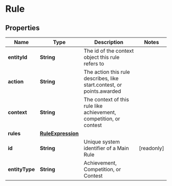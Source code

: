 

# Rule


## Properties

Name | Type | Description | Notes
------------ | ------------- | ------------- | -------------
**entityId** | **String** | The id of the context object this rule refers to | 
**action** | **String** | The action this rule describes, like start.contest, or points.awarded | 
**context** | **String** | The context of this rule like achievement, competition, or contest  | 
**rules** | [**RuleExpression**](RuleExpression.md) |  | 
**id** | **String** | Unique system identifier of a Main Rule |  [readonly]
**entityType** | **String** | Achievement, Competition, or Contest  | 



